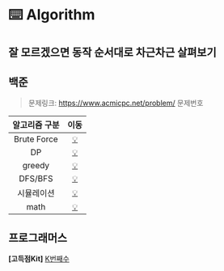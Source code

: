 # ⌨️ Algorithm 
## 잘 모르겠으면 동작 순서대로 차근차근 살펴보기

## 백준
> 문제링크: https://www.acmicpc.net/problem/ 문제번호

| 알고리즘 구분 | 이동 |    
| :----------: | :----------: | 
| Brute Force | [💡](./baekjoon/[Bruteforce]) |
| DP | [💡](./baekjoon/[DP]) |
| greedy | [💡](./baekjoon/[greedy]) |
| DFS/BFS | [💡](./baekjoon/[그래프와BFS]) |
| 시뮬레이션 | [💡](./baekjoon/[시뮬레이션]) |
| math | [💡](./baekjoon/[math]) |

## 프로그래머스
**[고득점Kit]**
[K번째수](./programmers/K번째수.md)
